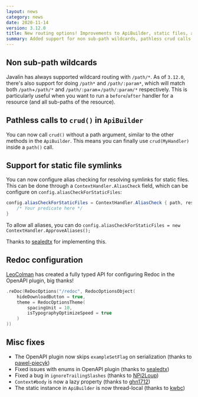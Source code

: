 ```yaml
---
layout: news
category: news
date: 2020-11-14
version: 3.12.0
title: New routing options! Improvements to ApiBuilder, static files, and OpenAPI.
summary: Added support for non sub-path wildcards, pathless crud calls in ApiBuilder, symlinks/aliases for static files, and more!
---
```


## Non sub-path wildcards
Javalin has always supported wildcard routing with `/path/*`. As of `3.12.0`, there's also support for doing
`/path*` and `/path/:param*`, which will match both `/path`+`/path/*` and `/path/:param`+`/path/:param/*` respectively.
This is particularly useful when you want to run a `before`/`after` handler for a resource (and all sub-paths of the resource).

## Pathless calls to `crud()` in `ApiBuilder`
You can now call `crud()` without a path argument, similar to the other methods in the `ApiBuilder`.
This means you can finally use `crud(MyHandler)` inside a `path()` call.

## Support for static file symlinks
You can now configure alias checking for resolving symlinks for static files.
This can be done through a `ContextHandler.AliasCheck` field, which can be configure on `config.aliasCheckForStaticFiles`:

```java
config.aliasCheckForStaticFiles = ContextHandler.AliasCheck { path, resource ->
    /* Your predicate here */
}
```

To allow all aliases, you can do `config.aliasCheckForStaticFiles = new ContextHandler.ApproveAliases();`

Thanks to [sealedtx](https://github.com/sealedtx) for implementing this.

## Redoc configuration

[LeoColman](https://github.com/LeoColman) has created a fully typed API for configuring Redoc in the OpenAPI plugin, big thanks!

```kotlin
.reDoc(ReDocOptions("/redoc", RedocOptionsObject(
    hideDownloadButton = true,
    theme = RedocOptionsTheme(
        spacingUnit = 10,
        isTypographyOptimizeSpeed = true
    )
))
```

## Misc fixes
* The OpenAPI plugin now skips `exampleSetFlag` on serialization (thanks to [pawel-piecyk](https://github.com/pawel-piecyk))
* Fixed issues with enums in OpenAPI plugin (thanks to [sealedtx](https://github.com/sealedtx))
* Fixed a bug in `ignoreTrailingSlashes` (thanks to [NPi2Loup](https://github.com/NPi2Loup))
* `Context#body` is now a lazy property (thanks to [ghn1712](https://github.com/ghn1712))
* The static instance in `ApiBuilder` is now thread-local (thanks to [kwbc](https://github.com/kwbc))
